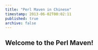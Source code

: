 ```yaml
---
title: "Perl Maven in Chinese"
timestamp: 2013-06-02T00:02:11
published: true
archive: false
---
```


## Welcome to the Perl Maven!

<div class="main-content">
</div>

